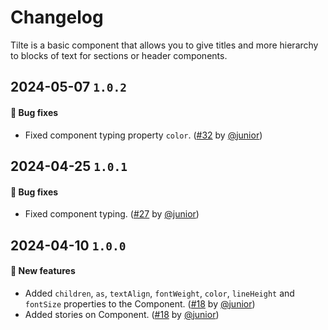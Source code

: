 # Changelog

Tilte is a basic component that allows you to give titles and more hierarchy to blocks of text for sections or header components.

## 2024-05-07 `1.0.2`

#### 🐛 Bug fixes

- Fixed component typing property `color`. ([#32](https://git.rarolabs.com.br/frontend/rarui/-/merge_requests/32) by [@junior](https://git.rarolabs.com.br/junior))

## 2024-04-25 `1.0.1`

#### 🐛 Bug fixes

- Fixed component typing. ([#27](https://git.rarolabs.com.br/frontend/rarui/-/merge_requests/27) by [@junior](https://git.rarolabs.com.br/junior))

## 2024-04-10 `1.0.0`

#### 🎉 New features

- Added `children`, `as`, `textAlign`, `fontWeight`, `color`, `lineHeight` and `fontSize` properties to the Component. ([#18](https://git.rarolabs.com.br/frontend/rarui/-/merge_requests/18) by [@junior](https://git.rarolabs.com.br/junior))
- Added stories on Component. ([#18](https://git.rarolabs.com.br/frontend/rarui/-/merge_requests/18) by [@junior](https://git.rarolabs.com.br/junior))

<!-- #### 🛠 Breaking changes -->

<!-- #### 📚 3rd party library updates -->

<!-- #### 🎉 New features -->

<!-- #### 🐛 Bug fixes -->

<!-- #### 💡 Others -->

